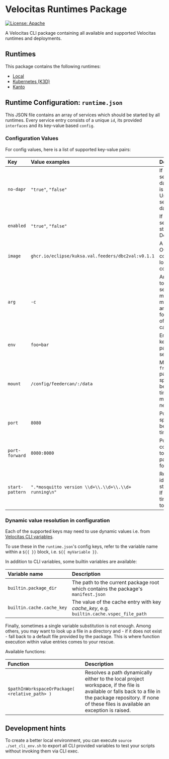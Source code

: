 # Velocitas Runtimes Package

[![License: Apache](https://img.shields.io/badge/License-Apache-yellow.svg)](http://www.apache.org/licenses/LICENSE-2.0)

A Velocitas CLI package containing all available and supported Velocitas runtimes and deployments.

## Runtimes

This package contains the following runtimes:

* [Local](./runtime-local/README.md)
* [Kubernetes (K3D)](./runtime-k3d/README.md)
* [Kanto](./runtime-kanto/README.md)

## Runtime Configuration: `runtime.json`

This JSON file contains an array of services which should be started by all runtimes. Every service entry
consists of a unique `id`, its provided `interfaces` and its key-value based `config`.


### Configuration Values
For config values, here is a list of supported key-value pairs:

| Key | Value examples | Description |
|:----|:--|:------|
`no-dapr` | `"true"`, `"false"` | If set to `"true"` the service will not use dapr when middleware is configured to dapr. Useful for enabling services like MQTT or a database.
`enabled` | `"true"`, `"false"` | If set to `"false"` the service will not be started by the runtimes. Defaults to `"true"`.
`image` | `ghcr.io/eclipse/kuksa.val.feeders/dbc2val:v0.1.1` | A fully qualified URI to a OCI compliant container image located within a container registry
`arg` | `-c` | Argument to be passed to the spawned service. Can be passed multiple times for multiple arguments; arguments are forwarded in the order of definition in that case.
`env` | `foo=bar` | Environment variable key-value pair to be passed to the spawned service.
`mount` | `/config/feedercan/:/data` | Mount `from_host:to_container` pair to pass to the spawned service. Can be passed multiple times for multiple mounts. Both paths need to be **absolute**.
`port` | `8080` | Port exposed by the spawned service. Can be passed multiple times for multiple ports.
`port-forward` | `8080:8080` | Port forwarded from containerized service to the host. Can be passed multiple times for multiple forwards.
`start-pattern` | `".*mosquitto version \\d+\\.\\d+\\.\\d+ running\n"` | Regex pattern which identifies a proper startup of the service. If passed multiple times, all patterns have to match.

### Dynamic value resolution in configuration

Each of the supported keys may need to use dynamic values i.e. from [Velocitas CLI variables](https://github.com/eclipse-velocitas/cli/blob/main/docs/features/VARIABLES.md).

To use these in the `runtime.json`'s config keys, refer to the variable name within a `${{ }}` block, i.e. `${{ myVariable }}`.

In addition to CLI variables, some builtin variables are available:

| Variable name | Description |
|:---|:----|
`builtin.package_dir` | The path to the current package root which contains the package's `manifest.json`
`builtin.cache.cache_key` | The value of the cache entry with key *cache_key*, e.g. `builtin.cache.vspec_file_path`

Finally, sometimes a single variable substitution is not enough. Among others, you may want to look up a file in a directory and - if it does not exist - fall back to a default file provided by the package. This is where function execution within value entries comes to your rescue.

Available functions:

Function | Description
:---|:---
`$pathInWorkspaceOrPackage( <relative_path> )` | Resolves a path dynamically either to the local project workspace, if the file is available or falls back to a file in the package repository. If none of these files is available an exception is raised.

## Development hints 

To create a better local environment, you can execute `source ./set_cli_env.sh` to export all CLI provided variables to test your scripts without invoking them via CLI exec.
